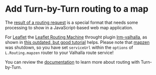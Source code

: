 # Add Turn-by-Turn routing to a map

The [result of a routing request](api-reference/#outputs-of-a-route) is a special format that needs some processing to show in a JavaScript-based web map application.

For [Leaflet](http://leafletjs.com/) the [Leaflet Routing Machine](https://www.liedman.net/leaflet-routing-machine/) throught plugin [lrm-valhalla](https://github.com/valhalla/lrm-valhalla), as shown in [this outdated, but good tutorial](https://github.com/valhalla/valhalla-docs/blob/master/turn-by-turn/add-routing-to-a-map.md) helps.
Please note that [mapzen](https://github.com/mapzen/mapzen.js) was shutdown, so you have set ```serviceUrl``` within the ```options``` of ```L.Routing.mapzen``` router to your Valhalla route service!

You can review the [documentation](api-reference.md) to learn more about routing with Turn-by-Turn.
